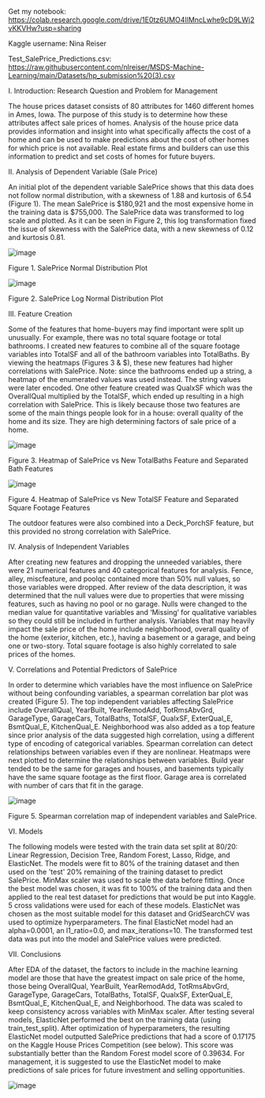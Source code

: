 Get my notebook: https://colab.research.google.com/drive/1E0tz6UMO4IlMncLwhe9cD9LWj2vKKVHw?usp=sharing

Kaggle username: Nina Reiser

Test_SalePrice_Predictions.csv: https://raw.githubusercontent.com/nlreiser/MSDS-Machine-Learning/main/Datasets/hp_submission%20(3).csv


I.	Introduction: Research Question and Problem for Management

The house prices dataset consists of 80 attributes for 1460 different homes in Ames, Iowa. The purpose of this study is to determine how these attributes affect sale prices of homes. Analysis of the house price data provides information and insight into what specifically affects the cost of a home and can be used to make predictions about the cost of other homes for which price is not available. Real estate firms and builders can use this information to predict and set costs of homes for future buyers.  


II.	Analysis of Dependent Variable (Sale Price)

An initial plot of the dependent variable SalePrice shows that this data does not follow normal distribution, with a skewness of 1.88 and kurtosis of 6.54 (Figure 1). The mean SalePrice is $180,921 and the most expensive home in the training data is $755,000. The SalePrice data was transformed to log scale and plotted. As it can be seen in Figure 2, this log transformation fixed the issue of skewness with the SalePrice data, with a new skewness of 0.12 and kurtosis 0.81. 
                       
![image](https://user-images.githubusercontent.com/97359451/149686692-b8764eee-1309-4d73-8603-bc2ed09d3acb.png)

Figure 1. SalePrice Normal Distribution Plot		      

            
![image](https://user-images.githubusercontent.com/97359451/149686774-2a3cf6f7-f34a-4777-9ec6-ee66488e4fb3.png)

Figure 2. SalePrice Log Normal Distribution Plot


III. Feature Creation

Some of the features that home-buyers may find important were split up unusually. For example, there was no total square footage or total bathrooms. I created new features to combine all of the square footage variables into TotalSF and all of the bathroom variables into TotalBaths. By viewing the heatmaps (Figures 3 & $), these new features had higher correlations with SalePrice. Note: since the bathrooms ended up a string, a heatmap of the enumerated values was used instead. The string values were later encoded. One other feature created was QualxSF which was the OverallQual multiplied by the TotalSF, which ended up resulting in a high correlation with SalePrice. This is likely because those two features are some of the main things people look for in a house: overall quality of the home and its size. They are high determining factors of sale price of a home.

![image](https://user-images.githubusercontent.com/97359451/149687290-4d16fa10-eb6a-4040-bb57-098643e5664a.png)

Figure 3. Heatmap of SalePrice vs New TotalBaths Feature and Separated Bath Features

![image](https://user-images.githubusercontent.com/97359451/149687314-b3cec591-0306-42f2-b5a7-614c6c688d29.png)

Figure 4. Heatmap of SalePrice vs New TotalSF Feature and Separated Square Footage Features

The outdoor features were also combined into a Deck_PorchSF feature, but this provided no strong correlation with SalePrice.


IV.	Analysis of Independent Variables 

After creating new features and dropping the unneeded variables, there were 21 numerical features and 40 categorical features for analysis. Fence, alley, miscfeature, and poolqc contained more than 50% null values, so those variables were dropped. After review of the data description, it was determined that the null values were due to properties that were missing features, such as having no pool or no garage. Nulls were changed to the median value for quantitative variables and ‘Missing’ for qualitative variables so they could still be included in further analysis. Variables that may heavily impact the sale price of the home include neighborhood, overall quality of the home (exterior, kitchen, etc.), having a basement or a garage, and being one or two-story. Total square footage is also highly correlated to sale prices of the homes. 


V.	Correlations and Potential Predictors of SalePrice

In order to determine which variables have the most influence on SalePrice without being confounding variables, a spearman correlation bar plot was created (Figure 5). The top independent variables affecting SalePrice include OverallQual, YearBuilt, YearRemodAdd, TotRmsAbvGrd, GarageType, GarageCars,
TotalBaths, TotalSF, QualxSF, ExterQual_E, BsmtQual_E, KitchenQual_E. Neighborhood was also added as a top feature since prior analysis of the data suggested high correlation, using a different type of encoding of categorical variables. Spearman correlation can detect relationships between variables even if they are nonlinear. Heatmaps were next plotted to determine the relationships between variables. Build year tended to be the same for garages and houses, and basements typically have the same square footage as the first floor. Garage area is correlated with number of cars that fit in the garage. 

![image](https://user-images.githubusercontent.com/97359451/150704932-736a0540-7a45-4c17-beaa-109576e67d02.png)

Figure 5. Spearman correlation map of independent variables and SalePrice.


VI. Models

The following models were tested with the train data set split at 80/20: Linear Regression, Decision Tree, Random Forest, Lasso, Ridge, and ElasticNet. The models were fit to 80% of the training dataset and then used on the 'test' 20% remaining of the training dataset to predict SalePrice. MinMax scaler was used to scale the data before fitting. Once the best model was chosen, it was fit to 100% of the training data and then applied to the real test dataset for predictions that would be put into Kaggle. 5 cross validations were used for each of these models. ElasticNet was chosen as the most suitable model for this dataset and GridSearchCV was used to optimize hyperparameters. The final ElasticNet model had an alpha=0.0001, an l1_ratio=0.0, and max_iterations=10. The transformed test data was put into the model and SalePrice values were predicted.


VII.	Conclusions

After EDA of the dataset, the factors to include in the machine learning model are those that have the greatest impact on sale 
price of the home, those being OverallQual, YearBuilt, YearRemodAdd, TotRmsAbvGrd, GarageType, GarageCars,
TotalBaths, TotalSF, QualxSF, ExterQual_E, BsmtQual_E, KitchenQual_E, and Neighborhood. The data was scaled to keep consistency across variables with MinMax scaler. After testing several models, ElasticNet performed the best on the training data (using train_test_split). After optimization of hyperparameters, the resulting ElasticNet model outputted SalePrice predictions that had a score of 0.17175 on the Kaggle House Prices Competition (see below). This score was substantially better than the Random Forest model score of 0.39634. For management, it is suggested to use the ElasticNet model to make predictions of sale prices for future investment and selling opportunities.

![image](https://user-images.githubusercontent.com/97359451/150704796-fa7ac1ab-6b20-4675-a5d2-0610bba63559.png)


